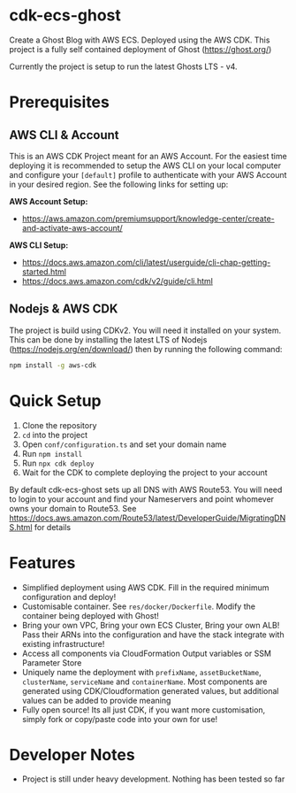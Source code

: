 # cdk-ecs-ghost
Create a Ghost Blog with AWS ECS. Deployed using the AWS CDK. This project is a fully self contained deployment of Ghost (https://ghost.org/)

Currently the project is setup to run the latest Ghosts LTS - v4.

# Prerequisites

## AWS CLI & Account
This is an AWS CDK Project meant for an AWS Account. For the easiest time deploying it is recommended to setup the AWS CLI on your local computer and configure your `[default]` profile to authenticate with your AWS Account in your desired region. See the following links for setting up:

**AWS Account Setup:** 
- https://aws.amazon.com/premiumsupport/knowledge-center/create-and-activate-aws-account/

**AWS CLI Setup:** 
- https://docs.aws.amazon.com/cli/latest/userguide/cli-chap-getting-started.html
- https://docs.aws.amazon.com/cdk/v2/guide/cli.html
## Nodejs & AWS CDK
The project is build using CDKv2. You will need it installed on your system. This can be done by installing the latest LTS of Nodejs (https://nodejs.org/en/download/) then by running the following command:
```bash
npm install -g aws-cdk
```

# Quick Setup
1. Clone the repository
2. `cd` into the project
3. Open `conf/configuration.ts` and set your domain name
3. Run `npm install`
4. Run `npx cdk deploy`
5. Wait for the CDK to complete deploying the project to your account

By default cdk-ecs-ghost sets up all DNS with AWS Route53. You will need to login to your account and find your Nameservers
and point whomever owns your domain to Route53. See https://docs.aws.amazon.com/Route53/latest/DeveloperGuide/MigratingDNS.html for details

# Features
- Simplified deployment using AWS CDK. Fill in the required minimum configuration and deploy!
- Customisable container. See `res/docker/Dockerfile`. Modify the container being deployed with Ghost!
- Bring your own VPC, Bring your own ECS Cluster, Bring your own ALB! Pass their ARNs into the configuration and have the stack integrate with existing infrastructure!
- Access all components via CloudFormation Output variables or SSM Parameter Store
- Uniquely name the deployment with `prefixName`, `assetBucketName`, `clusterName`, `serviceName` and `containerName`. Most components are generated using CDK/Cloudformation generated values, but additional values can be added to provide meaning
- Fully open source! Its all just CDK, if you want more customisation, simply fork or copy/paste code into your own for use!

# Developer Notes
- Project is still under heavy development. Nothing has been tested so far


